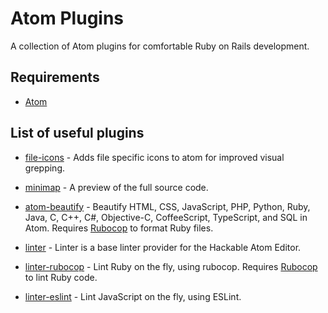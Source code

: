 # Atom Plugins
A collection of Atom plugins for comfortable Ruby on Rails development.

## Requirements

* [Atom](https://atom.io/)

## List of useful plugins

* [file-icons](https://atom.io/packages/file-icons) - Adds file specific icons to atom for improved visual grepping.

* [minimap](https://atom.io/packages/minimap) - A preview of the full source code.

* [atom-beautify](https://atom.io/packages/atom-beautify) - Beautify HTML, CSS, JavaScript, PHP, Python, Ruby, Java, C, C++, C#, Objective-C, CoffeeScript, TypeScript, and SQL in Atom. Requires [Rubocop](https://github.com/bbatsov/rubocop) to format Ruby files.

* [linter](https://atom.io/packages/linter) - Linter is a base linter provider for the Hackable Atom Editor.

* [linter-rubocop](https://atom.io/packages/linter-rubocop) - Lint Ruby on the fly, using rubocop. Requires [Rubocop](https://github.com/bbatsov/rubocop) to lint Ruby code.

* [linter-eslint](https://atom.io/packages/linter-eslint) - Lint JavaScript on the fly, using ESLint.
